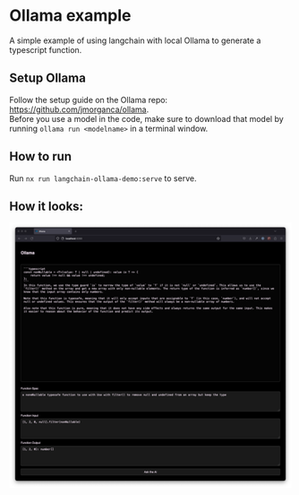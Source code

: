 # Ollama example

A simple example of using langchain with local Ollama to generate a typescript function.

## Setup Ollama

Follow the setup guide on the Ollama repo: https://github.com/jmorganca/ollama.  
Before you use a model in the code, make sure to download that model by running `ollama run <modelname>` in a terminal window.

## How to run

Run `nx run langchain-ollama-demo:serve` to serve.

## How it looks:

![Screenshot of the app](./ollama-langchain-app.png)
